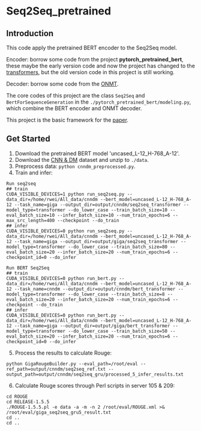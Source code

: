 # Seq2Seq_pretrained

## Introduction
This code apply the pretrained BERT encoder to the Seq2Seq model.

Encoder: borrow some code from the project **pytorch_pretrained_bert**, these maybe the early version code and now the project has changed to the [transformers](https://github.com/huggingface/transformers), but the old version code in this project is still working.

Decoder: borrow some code from the [ONMT](https://github.com/OpenNMT/OpenNMT-py).

The core codes of this project are the class `Seq2Seq` and `BertForSequenceGeneration` in the `./pytorch_pretrained_bert/modeling.py`, which combine the BERT encoder and ONMT decoder.

This project is the basic framework for the [paper](https://doi.org/10.1007/978-3-030-32381-3_14). 

## Get Started
1. Download the pretrained BERT model 'uncased_L-12_H-768_A-12'.
2. Download the [CNN & DM](https://github.com/harvardnlp/sent-summary) dataset and unzip to `./data`.
3. Preprocess data: `python cnndm_preprocessed.py`.
4. Train and infer:
```
Run seq2seq
## train
CUDA_VISIBLE_DEVICES=1 python run_seq2seq.py --data_dir=/home/rwei/All_data/cnndm --bert_model=uncased_L-12_H-768_A-12 --task_name=giga --output_dir=output/cnndm/seq2seq_transformer --model_type=transformer --do_lower_case --train_batch_size=10 --eval_batch_size=10 --infer_batch_size=10 --num_train_epochs=6 --max_src_length=400 --checkpoint --do_train
## infer
CUDA_VISIBLE_DEVICES=0 python run_seq2seq.py --data_dir=/home/rwei/All_data/cnndm --bert_model=uncased_L-12_H-768_A-12 --task_name=giga --output_dir=output/giga/seq2seq_transformer --model_type=transformer --do_lower_case --train_batch_size=80 --eval_batch_size=20 --infer_batch_size=20 --num_train_epochs=6 --checkpoint_id=0 --do_infer

Run BERT Seq2Seq
## train
CUDA_VISIBLE_DEVICES=0 python run_bert.py --data_dir=/home/rwei/All_data/cnndm --bert_model=uncased_L-12_H-768_A-12 --task_name=cnndm --output_dir=output/cnndm/bert_transformer --model_type=transformer --do_lower_case --train_batch_size=8 --eval_batch_size=20 --infer_batch_size=20 --num_train_epochs=6 --checkpoint --do_train
## infer
CUDA_VISIBLE_DEVICES=0 python run_bert.py --data_dir=/home/rwei/All_data/cnndm --bert_model=uncased_L-12_H-768_A-12 --task_name=giga --output_dir=output/giga/bert_transformer --model_type=transformer --do_lower_case --train_batch_size=50 --eval_batch_size=20 --infer_batch_size=20 --num_train_epochs=6 --checkpoint_id=0 --do_infer
```
5. Process the results to calculate Rouge:
```
python GigaRougeBuilder.py --eval_path=/root/eval --ref_path=output/cnndm/seq2seq_ref.txt --output_path=output/cnndm/seq2seq_gru/processed_5_infer_results.txt
```
6. Calculate Rouge scores through Perl scripts in server 105 & 209:
```
cd ROUGE
cd RELEASE-1.5.5
./ROUGE-1.5.5.pl -e data -a -m -n 2 /root/eval/ROUGE.xml >& /root/eval/giga_seq2seq_gru5_result.txt
cd ..
cd ..
```
